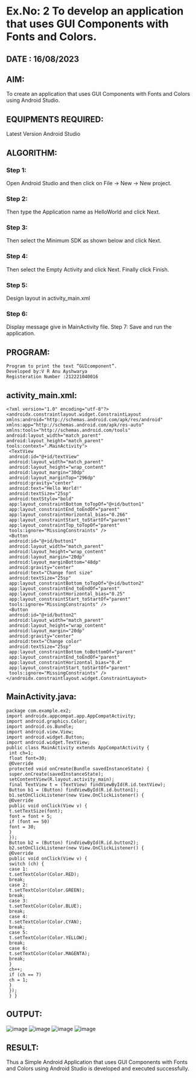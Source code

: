 # Ex.No: 2 To develop an application that uses GUI Components with Fonts and Colors.

## DATE : 16/08/2023

## AIM:
To create an application that uses GUI Components with Fonts and Colors using Android Studio.

## EQUIPMENTS REQUIRED:
Latest Version Android Studio

## ALGORITHM:
### Step 1: 
Open Android Studio and then click on File -> New -> New project.
### Step 2:
Then type the Application name as HelloWorld and click Next. 
### Step 3: 
Then select the Minimum SDK as shown below and click Next. 
### Step 4: 
Then select the Empty Activity and click Next. Finally click Finish.
### Step 5:
Design layout in activity_main.xml 
### Step 6: 
Display message give in MainActivity file. Step 7: Save and run the application.

## PROGRAM:
```
Program to print the text “GUIcomponent”.
Developed by:V R Anu Ayshwarya
Registeration Number :212221040016
```
## activity_main.xml:
```
<?xml version="1.0" encoding="utf-8"?>
<androidx.constraintlayout.widget.ConstraintLayout 
xmlns:android="http://schemas.android.com/apk/res/android"
xmlns:app="http://schemas.android.com/apk/res-auto"
xmlns:tools="http://schemas.android.com/tools"
android:layout_width="match_parent"
android:layout_height="match_parent"
tools:context=".MainActivity">
 <TextView
 android:id="@+id/textView"
 android:layout_width="match_parent"
 android:layout_height="wrap_content"
 android:layout_margin="30dp"
 android:layout_marginTop="296dp"
 android:gravity="center"
 android:text="Hello World!"
 android:textSize="25sp"
 android:textStyle="bold"
 app:layout_constraintBottom_toTopOf="@+id/button1"
 app:layout_constraintEnd_toEndOf="parent"
 app:layout_constraintHorizontal_bias="0.266"
 app:layout_constraintStart_toStartOf="parent"
 app:layout_constraintTop_toTopOf="parent"
 tools:ignore="MissingConstraints" />
 <Button
 android:id="@+id/button1"
 android:layout_width="match_parent"
 android:layout_height="wrap_content"
 android:layout_margin="20dp"
 android:layout_marginBottom="48dp"
 android:gravity="center"
 android:text="Change font size"
 android:textSize="25sp"
 app:layout_constraintBottom_toTopOf="@+id/button2"
 app:layout_constraintEnd_toEndOf="parent"
 app:layout_constraintHorizontal_bias="0.25"
 app:layout_constraintStart_toStartOf="parent"
 tools:ignore="MissingConstraints" />
 <Button
 android:id="@+id/button2"
 android:layout_width="match_parent"
 android:layout_height="wrap_content"
 android:layout_margin="20dp"
 android:gravity="center"
 android:text="Change color"
 android:textSize="25sp"
 app:layout_constraintBottom_toBottomOf="parent"
 app:layout_constraintEnd_toEndOf="parent"
 app:layout_constraintHorizontal_bias="0.4"
 app:layout_constraintStart_toStartOf="parent"
 tools:ignore="MissingConstraints" />
</androidx.constraintlayout.widget.ConstraintLayout>
```
## MainActivity.java:
```
package com.example.ex2;
import androidx.appcompat.app.AppCompatActivity;
import android.graphics.Color;
import android.os.Bundle;
import android.view.View;
import android.widget.Button;
import android.widget.TextView;
public class MainActivity extends AppCompatActivity {
 int ch=1;
 float font=30;
 @Override
 protected void onCreate(Bundle savedInstanceState) {
 super.onCreate(savedInstanceState);
 setContentView(R.layout.activity_main);
 final TextView t = (TextView) findViewById(R.id.textView);
 Button b1 = (Button) findViewById(R.id.button1);
 b1.setOnClickListener(new View.OnClickListener() {
 @Override
 public void onClick(View v) {
 t.setTextSize(font);
 font = font + 5;
 if (font == 50)
 font = 30;
 }
 });
 Button b2 = (Button) findViewById(R.id.button2);
 b2.setOnClickListener(new View.OnClickListener() {
 @Override
 public void onClick(View v) {
 switch (ch) {
 case 1:
 t.setTextColor(Color.RED);
 break;
 case 2:
 t.setTextColor(Color.GREEN);
 break;
 case 3:
 t.setTextColor(Color.BLUE);
 break;
 case 4:
 t.setTextColor(Color.CYAN);
 break;
 case 5:
 t.setTextColor(Color.YELLOW);
 break;
 case 6:
 t.setTextColor(Color.MAGENTA);
 break;
 }
 ch++;
 if (ch == 7)
 ch = 1;
 }
 });
 } }
```
## OUTPUT:
![image](https://github.com/Anuayshh/GUI-Components/assets/127651217/f2a094dc-642a-4d37-b7d2-e2bc7ac7e299)
![image](https://github.com/Anuayshh/GUI-Components/assets/127651217/361809ee-0787-4eef-b010-490fb8276712)
![image](https://github.com/Anuayshh/GUI-Components/assets/127651217/a38b6731-dc43-4569-bfb2-57fa0413cdb4)
![image](https://github.com/Anuayshh/GUI-Components/assets/127651217/fc13cac7-66f5-461f-9c1f-50d71c2a9570)


## RESULT:
Thus a Simple Android Application that uses GUI Components with Fonts and Colors using Android Studio is developed and executed successfully.
